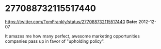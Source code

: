 # 277088732115517440
https://twitter.com/TomFrankly/status/277088732115517440
**Date:** 2012-12-07

It amazes me how many perfect, awesome marketing opportunities companies pass up in favor of "upholding policy".
